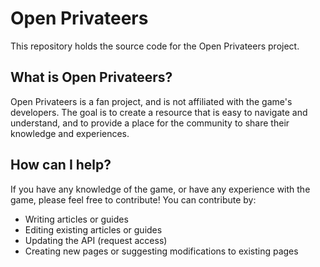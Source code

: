 # Open Privateers

This repository holds the source code for the Open Privateers project.

## What is Open Privateers?

Open Privateers is a fan project, and is not affiliated with the game's developers. The goal is to create a resource that is easy to navigate and understand, and to provide a place for the community to share their knowledge and experiences.

## How can I help?

If you have any knowledge of the game, or have any experience with the game, please feel free to contribute! You can contribute by:

- Writing articles or guides
- Editing existing articles or guides
- Updating the API (request access)
- Creating new pages or suggesting modifications to existing pages